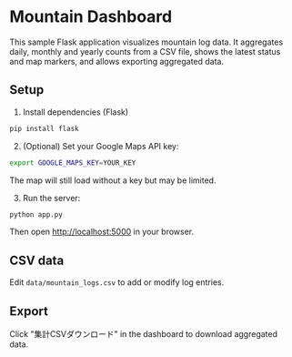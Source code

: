 # Mountain Dashboard

This sample Flask application visualizes mountain log data. It aggregates daily, monthly and yearly counts from a CSV file, shows the latest status and map markers, and allows exporting aggregated data.

## Setup
1. Install dependencies (Flask)

```bash
pip install flask
```

2. (Optional) Set your Google Maps API key:

```bash
export GOOGLE_MAPS_KEY=YOUR_KEY
```

The map will still load without a key but may be limited.

3. Run the server:

```bash
python app.py
```

Then open <http://localhost:5000> in your browser.

## CSV data
Edit `data/mountain_logs.csv` to add or modify log entries.

## Export
Click "集計CSVダウンロード" in the dashboard to download aggregated data.
